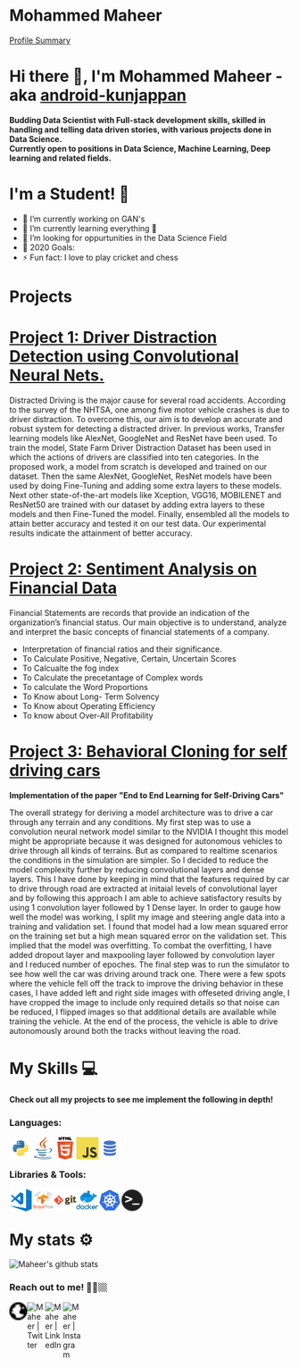 # Mohammed Maheer


[Profile Summary](https://profile-summary-for-github.com/user/android-kunjapppan)

# Hi there 👋, I'm Mohammed Maheer - aka [android-kunjappan](https://android-kunjapppan.github.io/Mohammed-Maheer/)
**Budding Data Scientist with Full-stack development skills, skilled in handling and telling data driven stories, with various projects done in Data Science.<br>
Currently open to positions in Data Science, Machine Learning, Deep learning and related fields.**


# I'm a Student! 🚀
- 🔭 I’m currently working on GAN's
- 🌱 I’m currently learning everything 🤣
- 👯 I’m looking for oppurtunities in the Data Science Field
- 🥅 2020 Goals: 
- ⚡ Fun fact: I love to play cricket and chess


# Projects
 
# [Project 1: Driver Distraction Detection using Convolutional Neural Nets.](https://github.com/android-kunjapppan/Distracted-Driver-Detection-using-CNN/blob/master/Maheer_report.pdf)
<p>Distracted Driving is the major cause for several road accidents. According to the survey of the NHTSA, one among five motor vehicle crashes is due to driver distraction. To overcome this, our aim is to develop an accurate and robust system for detecting a distracted driver. In previous works, Transfer learning models like AlexNet, GoogleNet and ResNet have been used. To train the model, State Farm Driver Distraction Dataset has been used in which the actions of drivers are classified into ten categories. In the proposed work, a model from scratch is developed and trained on our dataset. Then the same AlexNet, GoogleNet, ResNet models have been used by doing Fine-Tuning and adding some extra layers to these models. Next other state-of-the-art models like Xception, VGG16, MOBILENET and ResNet50 are trained with our dataset by adding extra layers to these models and then Fine-Tuned the model. Finally, ensembled all the models to attain better accuracy and tested it on our test data. Our experimental results indicate the attainment of better accuracy.</p>

  
# [Project 2: Sentiment Analysis on Financial Data](https://github.com/android-kunjapppan/Sentiment-Analysis-on-Financial-Reports)

<p>Financial Statements are records that provide an indication of the organization’s financial status. Our main objective is to understand, analyze and interpret the basic concepts of financial statements of a company.</p> 

* Interpretation of financial ratios and their significance. 
* To Calculate Positive, Negative, Certain, Uncertain Scores
* To Calcualte the fog index
* To Calculate the precetantage of Complex words
* To calculate the Word Proportions
* To Know about Long- Term Solvency 
* To Know about Operating Efficiency
* To know about Over-All Profitability


# [Project 3: Behavioral Cloning for self driving cars](https://github.com/android-kunjapppan/Behavioral-Cloning-for-self-driving-cars)
**Implementation of the paper "End to End Learning for Self-Driving Cars"**

<p>The overall strategy for deriving a model architecture was to drive a car through any terrain and any conditions. My first step was to use a convolution neural network model similar to the NVIDIA I thought this model might be appropriate because it was designed for autonomous vehicles to drive through all kinds of terrains. But as compared to realtime scenarios the conditions in the simulation are simpler. So I decided to reduce the model complexity further by reducing convolutional layers and dense layers. This I have done by keeping in mind that the features required by car to drive through road are extracted at initaial levels of convolutional layer and by following this approach I am able to achieve satisfactory results by using 1 convolution layer followed by 1 Dense layer. In order to gauge how well the model was working, I split my image and steering angle data into a training and validation set. I found that model had a low mean squared error on the training set but a high mean squared error on the validation set. This implied that the model was overfitting. To combat the overfitting, I have added dropout layer and maxpooling layer followed by convolution layer and I reduced number of epoches. The final step was to run the simulator to see how well the car was driving around track one. There were a few spots where the vehicle fell off the track to improve the driving behavior in these cases, I have added left and right side images with offeseted driving angle, I have cropped the image to include only required details so that noise can be reduced, I flipped images so that additional details are available while training the vehicle. At the end of the process, the vehicle is able to drive autonomously around both the tracks without leaving the road.</p>


# My Skills 💻

**Check out all my projects to see me implement the following in depth!**

### Languages:


<img align="left" alt="Python" width="40px" src="https://raw.githubusercontent.com/github/explore/80688e429a7d4ef2fca1e82350fe8e3517d3494d/topics/python/python.png" />
<img align="left" alt="Java" width="40px" src="https://raw.githubusercontent.com/github/explore/80688e429a7d4ef2fca1e82350fe8e3517d3494d/topics/java/java.png" />
<img align="left" alt="HTML5" width="40px" src="https://raw.githubusercontent.com/github/explore/80688e429a7d4ef2fca1e82350fe8e3517d3494d/topics/html/html.png" />
<img align="left" alt="JavaScript" width="40px" src="https://raw.githubusercontent.com/github/explore/80688e429a7d4ef2fca1e82350fe8e3517d3494d/topics/javascript/javascript.png" />
<img align="left" alt="SQL" width="40px" src="https://raw.githubusercontent.com/github/explore/80688e429a7d4ef2fca1e82350fe8e3517d3494d/topics/sql/sql.png" />

<br />
<br />

### Libraries & Tools:
<img align="left" alt="Visual Studio Code" width="40px" src="https://raw.githubusercontent.com/github/explore/80688e429a7d4ef2fca1e82350fe8e3517d3494d/topics/visual-studio-code/visual-studio-code.png" />
<img align="left" alt="TensorFlow" width="40px" src="https://raw.githubusercontent.com/github/explore/80688e429a7d4ef2fca1e82350fe8e3517d3494d/topics/tensorflow/tensorflow.png" />
<img align="left" alt="Git - GitHub" width="40px" src="https://raw.githubusercontent.com/github/explore/80688e429a7d4ef2fca1e82350fe8e3517d3494d/topics/git/git.png" />
<img align="left" alt="Docker" width="40px" src="https://raw.githubusercontent.com/github/explore/80688e429a7d4ef2fca1e82350fe8e3517d3494d/topics/docker/docker.png" />
<img align="left" alt="Kubernetes" width="40px" src= "https://raw.githubusercontent.com/github/explore/80688e429a7d4ef2fca1e82350fe8e3517d3494d/topics/kubernetes/kubernetes.png" />
<img align="left" alt="Terminal" width="40px" src="https://raw.githubusercontent.com/github/explore/d92924b1d925bb134e308bd29c9de6c302ed3beb/topics/terminal/terminal.png" />

<br/>
<br/>



# My stats ⚙️
![Maheer's github stats](https://github-readme-stats.vercel.app/api?username=android-kunjapppan&show_icons=true&theme=radical)

### Reach out to me! 🕺🏼🏼
[<img align="left" width="32px" src="https://raw.githubusercontent.com/iconic/open-iconic/master/svg/globe.svg" />](https://android-kunjapppan.github.io/Mohammed-Maheer/)
[<img align="left" alt="Maheer | Twitter" width="32px" src="https://cdn.jsdelivr.net/npm/simple-icons@v3/icons/twitter.svg" />](https://twitter.com/maheer23)
[<img align="left" alt="Maheer | LinkedIn" width="32px" src="https://cdn.jsdelivr.net/npm/simple-icons@v3/icons/linkedin.svg" />](https://www.linkedin.com/in/maheer-mohammed/)
[<img align="left" alt="Maheer | Instagram" width="32px" src="https://cdn.jsdelivr.net/npm/simple-icons@v3/icons/instagram.svg" />](https://www.instagram.com/mohammed.maheer/)

<br />
